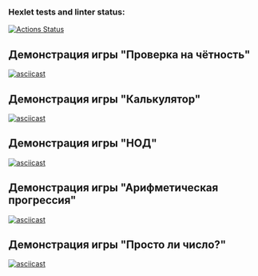 ### Hexlet tests and linter status:
[![Actions Status](https://github.com/wasd21xd/frontend-project-44/actions/workflows/hexlet-check.yml/badge.svg)](https://github.com/wasd21xd/frontend-project-44/actions)

## Демонстрация игры "Проверка на чётность"

[![asciicast](https://asciinema.org/a/55ImkyTmdsldq1AzEfwibUEil.svg)](https://asciinema.org/a/55ImkyTmdsldq1AzEfwibUEil)

## Демонстрация игры "Калькулятор"

[![asciicast](https://asciinema.org/a/Bzrwh1kNXFWIdNG04mD0Klth3.svg)](https://asciinema.org/a/Bzrwh1kNXFWIdNG04mD0Klth3)

## Демонстрация игры "НОД"

[![asciicast](https://asciinema.org/a/2o2rXiItzGHyjIMEAiHgGK9fu.svg)](https://asciinema.org/a/2o2rXiItzGHyjIMEAiHgGK9fu)

## Демонстрация игры "Арифметическая прогрессия"

[![asciicast](https://asciinema.org/a/7bMViOh2DllrRP1OKfyxd3izZ.svg)](https://asciinema.org/a/7bMViOh2DllrRP1OKfyxd3izZ)

## Демонстрация игры "Просто ли число?"

[![asciicast](https://asciinema.org/a/3BgPA2ZAmnmdBwHD19CC5WFK8.svg)](https://asciinema.org/a/3BgPA2ZAmnmdBwHD19CC5WFK8)
